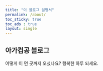 ```yaml
---
title: "이 블로그 설명서"
permalink: /about/
toc_sticky: true
toc_ads : true
layout: single
---
```


## 아가컴공 블로그

어떻게 이 먼 곳까지 오셨나요?
행복한 하루 되세요.
